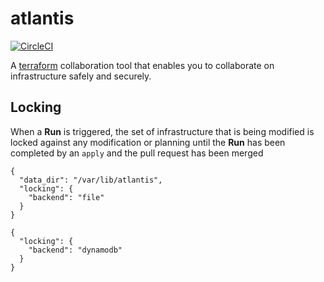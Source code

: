 # atlantis
[![CircleCI](https://circleci.com/gh/hootsuite/atlantis.svg?style=svg&circle-token=6a0c78c9b1fd77486c72a5e22512c7c9175f2aaf)](https://circleci.com/gh/hootsuite/atlantis)

A [terraform](https://www.terraform.io/) collaboration tool that enables you to collaborate on infrastructure safely and securely.

## Locking
When a **Run** is triggered, the set of infrastructure that is being modified is locked against any modification or planning until the **Run** has been
completed by an `apply` and the pull request has been merged

```
{
  "data_dir": "/var/lib/atlantis",
  "locking": {
    "backend": "file"
  }
}

{
  "locking": {
    "backend": "dynamodb"
  }
}
```
